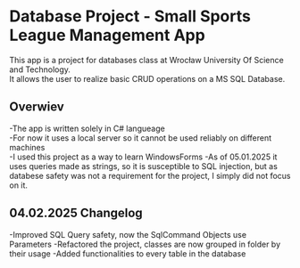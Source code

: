 # Database Project - Small Sports League Management App  

This app is a project for databases class at Wrocław University Of Science and Technology.  
It allows the user to realize basic CRUD operations on a MS SQL Database.  

## Overwiev  
  -The app is written solely in C# langueage  
  -For now it uses a local server so it cannot be used reliably on different machines  
  -I used this project as a way to learn WindowsForms
  -As of 05.01.2025 it uses queries made as strings, so it is susceptible to SQL injection, but as databese safety was not a requirement for the project, I simply did not focus on it.    

## 04.02.2025 Changelog
  -Improved SQL Query safety, now the SqlCommand Objects use Parameters
  -Refactored the project, classes are now grouped in folder by their usage
  -Added functionalities to every table in the database
 
